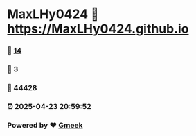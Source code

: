# MaxLHy0424 :link: https://MaxLHy0424.github.io 
### :page_facing_up: [14](https://MaxLHy0424.github.io/tag.html) 
### :speech_balloon: 3 
### :hibiscus: 44428 
### :alarm_clock: 2025-04-23 20:59:52 
### Powered by :heart: [Gmeek](https://github.com/Meekdai/Gmeek)
